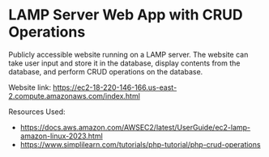 # LAMP Server Web App with CRUD Operations

Publicly accessible website running on a LAMP server. The website can take user input and store it in the database, display contents from the database, and perform CRUD operations on the database.

Website link: https://ec2-18-220-146-166.us-east-2.compute.amazonaws.com/index.html

Resources Used:
- https://docs.aws.amazon.com/AWSEC2/latest/UserGuide/ec2-lamp-amazon-linux-2023.html
- https://www.simplilearn.com/tutorials/php-tutorial/php-crud-operations
